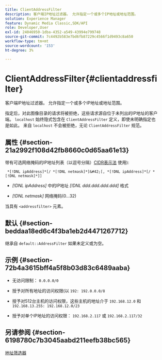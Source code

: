 ```yaml
---
title: ClientAddressFilter
description: 客户端IP地址过滤器。 允许指定一个或多个IP地址或地址范围。
solution: Experience Manager
feature: Dynamic Media Classic,SDK/API
role: Developer,User
exl-id: 24046950-1dba-4352-a549-43994e799748
source-git-commit: 7c4492b583e7bd6fb87229c4566f1d9493c8a650
workflow-type: tm+mt
source-wordcount: '153'
ht-degree: 3%

---
```


# ClientAddressFilter{#clientaddressfilter}

客户端IP地址过滤器。 允许指定一个或多个IP地址或地址范围。

指定后，对此图像目录的请求将被拒绝，这些请求源自位于未列出的IP地址的客户端。 `localhost` 始终隐式包含在 `ClientAddressFilter` 定义，即使未明确指定也是如此。 来自 `localhost` 不会被拒绝，无论 `ClientAddressFilter` 规范。

## 属性 {#section-21a2992f108d42fb8660c0d65aa61e13}

带有可选网络掩码的IP地址列表（以逗号分隔）[CIDR表示法](https://en.wikipedia.org/wiki/Classless_Inter-Domain_Routing#CIDR_notation) 使用):

` *[!DNL ipAddress]*[/ *[!DNL netmask]*]&#42;[, *[!DNL ipAddress]*[/ *[!DNL netmask]*]]`

* *[!DNL ipAddress]* 中的IP地址 *[!DNL ddd.ddd.ddd.ddd]* 格式

* *[!DNL netmask]* 网络掩码(0...32)

当具有 `<addressfilter>` 元素。

## 默认 {#section-beddaa18ed6c4f3ba1eb2d4471267712}

继承自 `default::AddressFilter` 如果未定义或为空。

## 示例 {#section-72b4a3615bff4a5f8b03d83c6489aaba}

* 无访问限制： `0.0.0.0/0`
* 授予对所有地址的访问权限(以 `192: 192.0.0.0/8`
* 授予对512台主机的访问权限，这些主机的地址介于 `192.168.12.0` 和 `192.168.13.255: 192.168.12.0/23`

* 授予对单个IP地址的访问权限： `192.168.2.117` 或 `192.168.2.117/32`

## 另请参阅 {#section-6198780c7b3045aabd211eefb38bc565}

[地址筛选器](../../../../../ir-api/material-cat/image-rendering-api-ref/c-ir-material-catalog/c-ir-attributes-reference/r-ir-clientaddressfilter.md#reference-52a541cec0b0424faf263d1fb4946b5f)
